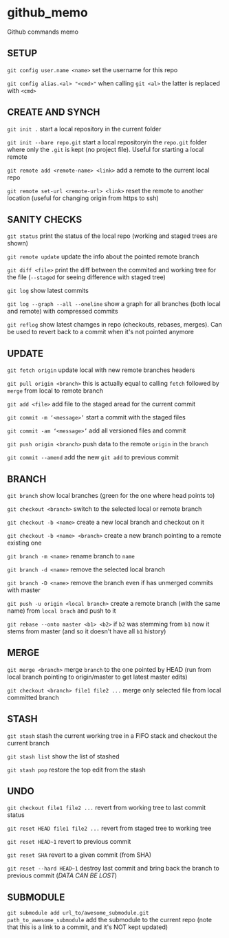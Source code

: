 # github_memo
Github commands memo

## SETUP
``git config user.name <name>`` set the username for this repo

``git config alias.<al> "<cmd>"`` when calling ``git <al>`` the latter is replaced with ``<cmd>``

## CREATE AND SYNCH
``git init .``  start a local repository in the current folder

``git init --bare repo.git``  start a local repositoryin the ``repo.git`` folder where only the ``.git`` is kept (no project file). Useful for starting a local remote

``git remote add <remote-name> <link>``  add a remote to the current local repo

``git remote set-url <remote-url> <link>`` reset the remote to another location (useful for changing origin from https to ssh)
## SANITY CHECKS
``git status``  print the status of the local repo (working and staged trees are shown)

``git remote update``  update the info about the pointed remote branch

``git diff <file>``  print the diff between the commited and working tree for the file (``--staged`` for seeing difference with staged tree)

``git log`` show latest commits

``git log --graph --all --oneline`` show a graph for all branches (both local and remote) with compressed commits

``git reflog`` show latest chamges in repo (checkouts, rebases, merges). Can be used to revert back to a commit when it's not pointed anymore

## UPDATE
``git fetch origin`` update local with new remote branches headers

``git pull origin <branch>``  this is actually equal to calling ``fetch`` followed by ``merge`` from local to remote branch 

``git add <file>``  add file to the staged aread for the current commit

``git commit -m ‘<message>’`` start a commit with the staged files

``git commit -am ‘<message>’`` add all versioned files and commit

``git push origin <branch>``  push data to the remote ``origin`` in the ``branch``

``git commit --amend`` add the new ``git add`` to previous commit
## BRANCH
``git branch``  show local branches (green for the one where head points to)

``git checkout <branch>``  switch to the selected local or remote branch

``git checkout -b <name>`` create a new local branch and checkout on it

``git checkout -b <name> <branch>`` create a new branch pointing to a remote existing one

``git branch -m <name>`` rename branch to ``name``

``git branch -d <name>`` remove the selected local branch

``git branch -D <name>``  remove the branch even if has unmerged commits with master

``git push -u origin <local branch>``  create a remote branch (with the same name) from ``local brach`` and push to it

``git rebase --onto master <b1> <b2>`` if ``b2`` was stemming from ``b1`` now it stems from master (and so it doesn't have all ``b1`` history)
## MERGE
``git merge <branch>``  merge ``branch`` to the one pointed by HEAD (run from local branch pointing to origin/master to get latest master edits)

``git checkout <branch> file1 file2 ...`` merge only selected file from local committed branch
## STASH
``git stash`` stash the current working tree in a FIFO stack and checkout the current branch

``git stash list`` show the list of stashed 

``git stash pop`` restore the top edit from the stash
## UNDO
``git checkout file1 file2 ...`` revert from working tree to last commit status

``git reset HEAD file1 file2 ...`` revert from staged tree to working tree

``git reset HEAD~1`` revert to previous commit

``git reset SHA`` revert to a given commit (from SHA)

``git reset --hard HEAD~1`` destroy last commit and bring back the branch to previous commit (*DATA CAN BE LOST*)

## SUBMODULE
``git submodule add url_to/awesome_submodule.git path_to_awesome_submodule`` add the submodule to the current repo (note that this is a link to a commit, and it's NOT kept updated)

